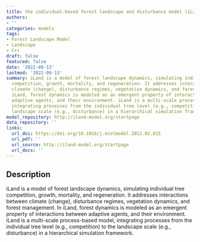 ```yaml
---
title: the individual-based forest landscape and disturbance model (iLand)
authors:
- ''
categories: models
tags:
- Forest Landscape Model
- Landscape
- C++
draft: false
featured: false
date: '2022-09-13'
lastmod: '2022-09-13'
summary: iLand is a model of forest landscape dynamics, simulating individual tree
  competition, growth, mortality, and regeneration. It addresses interactions between
  climate (change), disturbance regimes, vegetation dynamics, and forest management.  In
  iLand, forest dynamics is modeled as an emergent property of interactions between
  adaptive agents, and their environment. iLand is a multi-scale process-based model,
  integrating processes from the individual tree level (e.g., competition) to the
  landscape scale (e.g., disturbance) in a hierarchical simulation framework.
model_repository: http://iland-model.org/startpage
data_repository: ''
links:
  url_doi: https://doi.org/10.1016/j.ecolmodel.2012.02.015
  url_pdf: ''
  url_source: http://iland-model.org/startpage
  url_docs: ''
---
```


## Description

iLand is a model of forest landscape dynamics, simulating individual tree competition, growth, mortality, and regeneration. It addresses interactions between climate (change), disturbance regimes, vegetation dynamics, and forest management.  In iLand, forest dynamics is modeled as an emergent property of interactions between adaptive agents, and their environment. iLand is a multi-scale process-based model, integrating processes from the individual tree level (e.g., competition) to the landscape scale (e.g., disturbance) in a hierarchical simulation framework.

